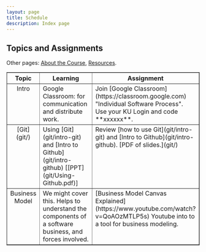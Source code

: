 ```yaml
---
layout: page
title: Schedule
description: Index page
---
```


## Topics and Assignments 

Other pages: [About the Course](Topics), [Resources](Resources).
<!-- [Scores](https://goo.gl/ixNDm6), [Course Repository](https://www.github.com/skeoop/skeoop.github.io/). 
 -->


<table border="1">

<tr valign="top">
  <th> Topic </th>  
  <th width="45%"> Learning </th>
  <th width="45%"> Assignment </th>
</tr>
<!-- 
  Introduction 
  -->
<tr valign="top">
<td align="center" markdown="span"> 
Intro
</td>
<td markdown="span">
Google Classroom: for communication and distribute work.
</td>
<td markdown="span">
Join [Google Classroom](https://classroom.google.com) "Individual Software Process". Use your KU Login and code **xxxxxx**.   
</td>
</tr>
<!-- 
  Git 
  -->
<tr valign="top">
<td align="center" markdown="span"> 
[Git](git/)    
</td>
<td markdown="span">
Using [Git](git/intro-git) and [Intro to Github](git/intro-github) [[PPT](git/Using-Github.pdf)]    
</td>
<td markdown="span">
Review [how to use Git](git/intro-git) and [Intro to Github](git/intro-github). [PDF of slides.](git/)     
</td>
</tr>
<!-- 
  Business Modeling
  -->
<tr valign="top">
<td align="center" markdown="span"> 
Business Model    
</td>
<td markdown="span">
We might cover this. Helps to understand the components of a software business, and forces involved.
</td>
<td markdown="span">
[Business Model Canvas Explained](https://www.youtube.com/watch?v=QoAOzMTLP5s) Youtube into to a tool for business modeling.
</td>
</tr>

</table>

